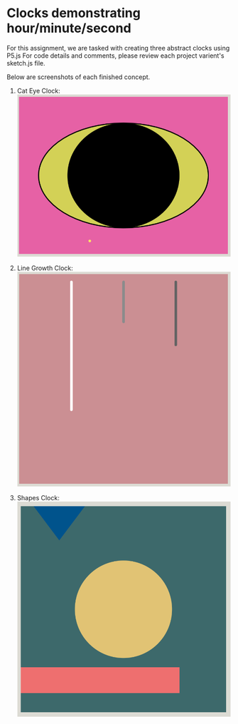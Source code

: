 # Clocks demonstrating hour/minute/second

For this assignment, we are tasked with creating three abstract clocks using P5.js
For code details and comments, please review each project varient's sketch.js file.

Below are screenshots of each finished concept.

1. Cat Eye Clock:
![Cat Eye](images/cateye.png "screenshot")


2. Line Growth Clock:
![Line Growth](images/linegrowth.png "screenshot")


3. Shapes Clock:
![Shapes](images/shapesclock.png "screenshot")

